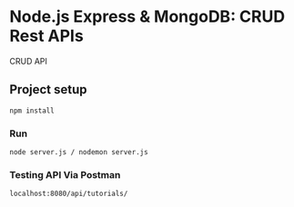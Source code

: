 # Node.js Express & MongoDB: CRUD Rest APIs

CRUD API

## Project setup
```
npm install
```

### Run
```
node server.js / nodemon server.js
```

### Testing API Via Postman
```
localhost:8080/api/tutorials/
```
